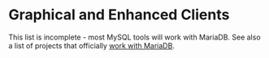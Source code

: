 
# Graphical and Enhanced Clients

This list is incomplete - most MySQL tools will work with MariaDB. See also a list of projects that officially [work with MariaDB](../server-client-software/applications-supporting-mariadb.md).

